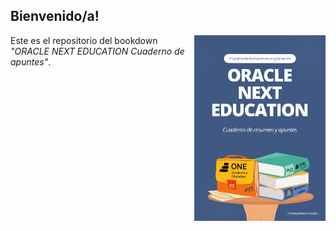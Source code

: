## Bienvenido/a!

<img src="imagenes/cover.png" width=210 height=297 align="right"/>

Este es el repositorio del bookdown *"ORACLE NEXT EDUCATION Cuaderno de apuntes"*.
